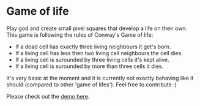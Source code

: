 # Game of life

Play god and create small pixel squares that develop a life on their own.
This game is following the rules of Conway's Game of life:

- If a dead cell has exactly three living neighbours it get's born.
- If a living cell has less then two living cell neighbours the cell dies.
- If a living cell is surounded by three living cells it's kept alive.
- If a living cell is surounded by more than three cells it dies.

It's very basic at the moment and it is currently not exactly behaving like it should (compared to other 'game of lifes'). Feel free to contribute :) 

Please check out the [demo here](http://glemmal.github.io/game-of-life). 


